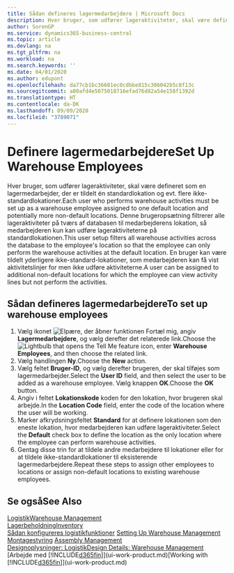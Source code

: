 ```yaml
---
title: Sådan defineres lagermedarbejdere | Microsoft Docs
description: Hver bruger, som udfører lageraktiviteter, skal være defineret som en lagermedarbejder, der er tildelt én standardlokation og evt. flere ikke-standardlokationer.
author: SorenGP
ms.service: dynamics365-business-central
ms.topic: article
ms.devlang: na
ms.tgt_pltfrm: na
ms.workload: na
ms.search.keywords: ''
ms.date: 04/01/2020
ms.author: edupont
ms.openlocfilehash: da77cb1bc36681ec0cdbbe815c306042b5c8f13c
ms.sourcegitcommit: a80afd4e5075018716efad76d82a54e158f1392d
ms.translationtype: HT
ms.contentlocale: da-DK
ms.lasthandoff: 09/09/2020
ms.locfileid: "3789071"
---
```

# <a name="set-up-warehouse-employees"></a><span data-ttu-id="449c3-103">Definere lagermedarbejdere</span><span class="sxs-lookup"><span data-stu-id="449c3-103">Set Up Warehouse Employees</span></span>
<span data-ttu-id="449c3-104">Hver bruger, som udfører lageraktiviteter, skal være defineret som en lagermedarbejder, der er tildelt én standardlokation og evt. flere ikke-standardlokationer.</span><span class="sxs-lookup"><span data-stu-id="449c3-104">Each user who performs warehouse activities must be set up as a warehouse employee assigned to one default location and potentially more non-default locations.</span></span> <span data-ttu-id="449c3-105">Denne brugeropsætning filtrerer alle lageraktiviteter på tværs af databasen til medarbejderens lokation, så medarbejderen kun kan udføre lageraktiviteterne på standardlokationen.</span><span class="sxs-lookup"><span data-stu-id="449c3-105">This user setup filters all warehouse activities across the database to the employee's location so that the employee can only perform the warehouse activities at the default location.</span></span> <span data-ttu-id="449c3-106">En bruger kan være tildelt yderligere ikke-standard-lokationer, som medarbejderen kan få vist aktivitetslinjer for men ikke udføre aktiviteterne.</span><span class="sxs-lookup"><span data-stu-id="449c3-106">A user can be assigned to additional non-default locations for which the employee can view activity lines but not perform the activities.</span></span>

## <a name="to-set-up-warehouse-employees"></a><span data-ttu-id="449c3-107">Sådan defineres lagermedarbejdere</span><span class="sxs-lookup"><span data-stu-id="449c3-107">To set up warehouse employees</span></span>  
1.  <span data-ttu-id="449c3-108">Vælg ikonet ![Elpære, der åbner funktionen Fortæl mig](media/ui-search/search_small.png "Fortæl mig, hvad du vil foretage dig"), angiv **Lagermedarbejdere**, og vælg derefter det relaterede link.</span><span class="sxs-lookup"><span data-stu-id="449c3-108">Choose the ![Lightbulb that opens the Tell Me feature](media/ui-search/search_small.png "Tell me what you want to do") icon, enter **Warehouse Employees**, and then choose the related link.</span></span>  
2. <span data-ttu-id="449c3-109">Vælg handlingen **Ny**.</span><span class="sxs-lookup"><span data-stu-id="449c3-109">Choose the **New** action.</span></span>  
3. <span data-ttu-id="449c3-110">Vælg feltet **Bruger-ID**, og vælg derefter brugeren, der skal tilføjes som lagermedarbejder.</span><span class="sxs-lookup"><span data-stu-id="449c3-110">Select the **User ID** field, and then select the user to be added as a warehouse employee.</span></span> <span data-ttu-id="449c3-111">Vælg knappen **OK**.</span><span class="sxs-lookup"><span data-stu-id="449c3-111">Choose the **OK** button.</span></span>  
6.  <span data-ttu-id="449c3-112">Angiv i feltet **Lokationskode** koden for den lokation, hvor brugeren skal arbejde.</span><span class="sxs-lookup"><span data-stu-id="449c3-112">In the **Location Code** field, enter the code of the location where the user will be working.</span></span>  
7.  <span data-ttu-id="449c3-113">Marker afkrydsningsfeltet **Standard** for at definere lokationen som den eneste lokation, hvor medarbejderen kan udføre lageraktiviteter.</span><span class="sxs-lookup"><span data-stu-id="449c3-113">Select the **Default** check box to define the location as the only location where the employee can perform warehouse activities.</span></span>  
8.  <span data-ttu-id="449c3-114">Gentag disse trin for at tildele andre medarbejdere til lokationer eller for at tildele ikke-standardlokationer til eksisterende lagermedarbejdere.</span><span class="sxs-lookup"><span data-stu-id="449c3-114">Repeat these steps to assign other employees to locations or assign non-default locations to existing warehouse employees.</span></span>  

## <a name="see-also"></a><span data-ttu-id="449c3-115">Se også</span><span class="sxs-lookup"><span data-stu-id="449c3-115">See Also</span></span>  
[<span data-ttu-id="449c3-116">Logistik</span><span class="sxs-lookup"><span data-stu-id="449c3-116">Warehouse Management</span></span>](warehouse-manage-warehouse.md)  
[<span data-ttu-id="449c3-117">Lagerbeholdning</span><span class="sxs-lookup"><span data-stu-id="449c3-117">Inventory</span></span>](inventory-manage-inventory.md)  
<span data-ttu-id="449c3-118">[Sådan konfigureres logistikfunktioner](warehouse-setup-warehouse.md)   </span><span class="sxs-lookup"><span data-stu-id="449c3-118">[Setting Up Warehouse Management](warehouse-setup-warehouse.md)   </span></span>  
<span data-ttu-id="449c3-119">[Montagestyring](assembly-assemble-items.md)  </span><span class="sxs-lookup"><span data-stu-id="449c3-119">[Assembly Management](assembly-assemble-items.md)  </span></span>  
[<span data-ttu-id="449c3-120">Designoplysninger: Logistik</span><span class="sxs-lookup"><span data-stu-id="449c3-120">Design Details: Warehouse Management</span></span>](design-details-warehouse-management.md)  
<span data-ttu-id="449c3-121">[Arbejde med [!INCLUDE[d365fin](includes/d365fin_md.md)]](ui-work-product.md)</span><span class="sxs-lookup"><span data-stu-id="449c3-121">[Working with [!INCLUDE[d365fin](includes/d365fin_md.md)]](ui-work-product.md)</span></span>  
